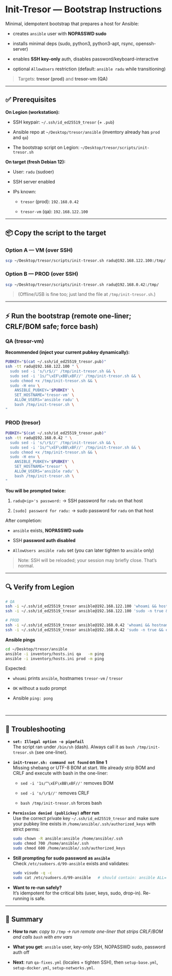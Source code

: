 # Init-Tresor — Bootstrap Instructions 

Minimal, idempotent bootstrap that prepares a host for Ansible:

- creates `ansible` user with **NOPASSWD sudo**
    
- installs minimal deps (sudo, python3, python3-apt, rsync, openssh-server)
    
- enables **SSH key-only** auth, disables password/keyboard-interactive
    
- optional `AllowUsers` restriction (default: `ansible radu` while transitioning)
    

> Targets: **tresor (prod)** and **tresor-vm (QA)**

* * *

## ✅ Prerequisites

**On Legion (workstation):**

- SSH keypair: `~/.ssh/id_ed25519_tresor` (+ `.pub`)
    
- Ansible repo at `~/Desktop/tresor/ansible` (inventory already has `prod` and `qa`)
    
- The bootstrap script on Legion: `~/Desktop/tresor/scripts/init-tresor.sh`
    

**On target (fresh Debian 12):**

- User: `radu` (sudoer)
    
- SSH server enabled
    
- IPs known:
    
    - `tresor` (prod): `192.168.0.42`
        
    - `tresor-vm` (qa): `192.168.122.100`
        

* * *

## 📦 Copy the script to the target

### Option A — VM (over SSH)

```bash
scp ~/Desktop/tresor/scripts/init-tresor.sh radu@192.168.122.100:/tmp/
```

### Option B — PROD (over SSH)

```bash
scp ~/Desktop/tresor/scripts/init-tresor.sh radu@192.168.0.42:/tmp/
```

> (Offline/USB is fine too; just land the file at `/tmp/init-tresor.sh`.)

* * *

## ⚡ Run the bootstrap (remote one-liner; CRLF/BOM safe; force **bash**)

### **QA (tresor-vm)**

**Recommended (inject your current pubkey dynamically):**

```bash
PUBKEY="$(cat ~/.ssh/id_ed25519_tresor.pub)"
ssh -tt radu@192.168.122.100 " \
  sudo sed -i 's/\r$//' /tmp/init-tresor.sh && \
  sudo sed -i '1s/^\xEF\xBB\xBF//' /tmp/init-tresor.sh && \
  sudo chmod +x /tmp/init-tresor.sh && \
  sudo -H env \
    ANSIBLE_PUBKEY='$PUBKEY' \
    SET_HOSTNAME='tresor-vm' \
    ALLOW_USERS='ansible radu' \
    bash /tmp/init-tresor.sh \
"
```

### **PROD (tresor)**

```bash
PUBKEY="$(cat ~/.ssh/id_ed25519_tresor.pub)"
ssh -tt radu@192.168.0.42 " \
  sudo sed -i 's/\r$//' /tmp/init-tresor.sh && \
  sudo sed -i '1s/^\xEF\xBB\xBF//' /tmp/init-tresor.sh && \
  sudo chmod +x /tmp/init-tresor.sh && \
  sudo -H env \
    ANSIBLE_PUBKEY='$PUBKEY' \
    SET_HOSTNAME='tresor' \
    ALLOW_USERS='ansible radu' \
    bash /tmp/init-tresor.sh \
"
```

**You will be prompted twice:**

1.  `radu@<ip>'s password:` → SSH password for `radu` on that host
    
2.  `[sudo] password for radu:` → sudo password for `radu` on that host
    

After completion:

- `ansible` exists, **NOPASSWD sudo**
    
- SSH **password auth disabled**
    
- `AllowUsers ansible radu` set (you can later tighten to `ansible` only)
    

> Note: SSH will be reloaded; your session may briefly close. That’s normal.

* * *

## 🔍 Verify from Legion

```bash
# QA
ssh -i ~/.ssh/id_ed25519_tresor ansible@192.168.122.100 'whoami && hostname'
ssh -i ~/.ssh/id_ed25519_tresor ansible@192.168.122.100 'sudo -n true && echo OK'

# PROD
ssh -i ~/.ssh/id_ed25519_tresor ansible@192.168.0.42 'whoami && hostname'
ssh -i ~/.ssh/id_ed25519_tresor ansible@192.168.0.42 'sudo -n true && echo OK'
```

**Ansible pings**

```bash
cd ~/Desktop/tresor/ansible
ansible -i inventory/hosts.ini qa   -m ping
ansible -i inventory/hosts.ini prod -m ping
```

Expected:

- `whoami` prints `ansible`, hostnames `tresor-vm` / `tresor`
    
- `OK` without a sudo prompt
    
- Ansible `ping: pong`
    

&nbsp;

* * *

## 🧰 Troubleshooting

- **`set: Illegal option -o pipefail`**  
    The script ran under `/bin/sh` (dash). Always call it as `bash /tmp/init-tresor.sh` (see one-liner).
    
- **`init-tresor.sh: command not found` on line 1**  
    Missing shebang or UTF-8 BOM at start. We already strip BOM and CRLF and execute with bash in the one-liner:
    
    - `sed -i '1s/^\xEF\xBB\xBF//'` removes BOM
        
    - `sed -i 's/\r$//'` removes CRLF
        
    - `bash /tmp/init-tresor.sh` forces bash
        
- **`Permission denied (publickey)` after run**  
    Use the correct private key `~/.ssh/id_ed25519_tresor` and make sure your pubkey line exists in `/home/ansible/.ssh/authorized_keys` with strict perms:
    
    ```bash
    sudo chown -R ansible:ansible /home/ansible/.ssh
    sudo chmod 700 /home/ansible/.ssh
    sudo chmod 600 /home/ansible/.ssh/authorized_keys
    ```
    
- **Still prompting for sudo password as `ansible`**  
    Check `/etc/sudoers.d/99-ansible` exists and validates:
    
    ```bash
    sudo visudo -q -c
    sudo cat /etc/sudoers.d/99-ansible   # should contain: ansible ALL=(ALL) NOPASSWD:ALL
    ```
    
- **Want to re-run safely?**  
    It’s idempotent for the critical bits (user, keys, sudo, drop-in). Re-running is safe.
    

* * *

## 🧭 Summary

- **How to run**: *copy to `/tmp` → run remote one-liner that strips CRLF/BOM and calls `bash` with env vars*
    
- **What you get**: `ansible` user, key-only SSH, NOPASSWD sudo, password auth off
    
- **Next**: run `qa-fixes.yml` (locales + tighten SSH), then `setup-base.yml`, `setup-docker.yml`, `setup-networks.yml`.
    

&nbsp;